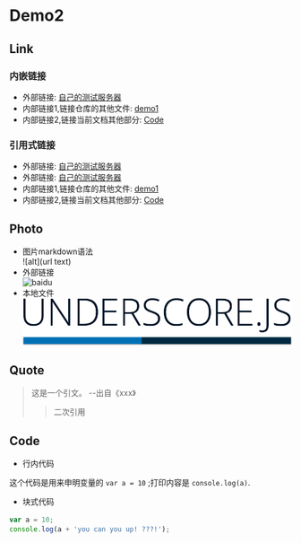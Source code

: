 # Demo2

## Link

### 内嵌链接

- 外部链接: [自己的测试服务器](http://47.93.249.220/) 
- 内部链接1,链接仓库的其他文件: [demo1](demo1.md)
- 内部链接2,链接当前文档其他部分: [Code](demo2.md#Code)

### 引用式链接

- 外部链接: [自己的测试服务器]
- 外部链接: [自己的测试服务器][test]
- 内部链接1,链接仓库的其他文件: [demo1]
- 内部链接2,链接当前文档其他部分: [Code]

## Photo

- 图片markdown语法  
![alt](url text)
- 外部链接  
![baidu][baidu_logo]
- 本地文件  
![undersource][undersource_logo]

## Quote

> 这是一个引文。 --出自《xxx》
>> 二次引用

## Code

- 行内代码

这个代码是用来申明变量的 `var a = 10` ;打印内容是 `console.log(a)`.

- 块式代码

```javascript
var a = 10;
console.log(a + 'you can you up! ???!');
```



<!-- 下面是本文档种用到的链接 -->

[自己的测试服务器]: http://47.93.249.220/
[test]: http://47.93.249.220/
[demo1]: demo1.md
[Code]: demo2.md#Code
[baidu_logo]: https://www.baidu.com/img/bd_logo1.png "百度图片6666"
[undersource_logo]: ./images/underscore.png "undersource.png"